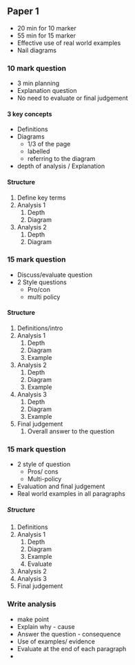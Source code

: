 ## Paper 1 
- 20 min for 10 marker
- 55 min for 15 marker 
- Effective use of real world examples
- Nail diagrams
### 10 mark question
- 3 min planning
- Explanation question
- No need to evaluate or final judgement
#### 3 key concepts
- Definitions
- Diagrams
	- 1/3 of the page
	- labelled
	- referring to the diagram
- depth of analysis / Explanation
#### Structure
1. Define key terms
2. Analysis 1
    1. Depth
    2. Diagram
3. Analysis 2
    1. Depth
    2. Diagram
### 15 mark question
- Discuss/evaluate question
- 2 Style questions
    - Pro/con
    - multi policy
#### Structure
1. Definitions/intro
2. Analysis 1
    1. Depth
    2. Diagram
    3. Example
3. Analysis 2
    1. Depth
    2. Diagram
    3. Example
4. Analysis 3
    1. Depth
    2. Diagram
    3. Example
5. Final judgement
    1. Overall answer to the question
### 15 mark question
- 2 style of question
	- Pros/ cons
	- Multi-policy
- Evaluation and final judgement 
- Real world examples in all paragraphs
##### Structure
1. Definitions
2. Analysis 1
	1. Depth 
	2. Diagram 
	3. Example
	4. Evaluate
3. Analysis 2
4. Analysis 3
5. Final judgement
### Write analysis
- make point
- Explain why - cause 
- Answer the question - consequence
- Use of examples/ evidence
- Evaluate at the end of each paragraph
- 